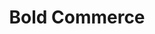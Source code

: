 ---
title: "Bold Commerce"
identification: "bold"
description: "Bold is an eCommerce company."
link: "https://boldcommerce.com/"
image: "assets/img/logos/bold-icon.png"
width: "100px"
members:
  - name: "Elizabeth Kenyon"
    summary: "Elizabeth worked at Bold."
    statement: "She had a great time."
    image: "assets/img/co-op/elizabeth.jpg"
  - name: "Julia Stoyko"
    summary: "Julia worked at Bold."
    statement: "She also had a great time."
    image: "assets/img/co-op/julia.jpg"
---